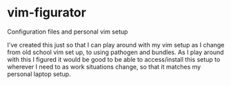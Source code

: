 vim-figurator
=============

Configuration files and personal vim setup

I've created this just so that I can play around with my vim setup as I change from old school vim set up, to using pathogen and bundles. As I play around with this I figured it would be good to be able to access/install this setup to wherever I need to as work situations change, so that it matches my personal laptop setup. 
